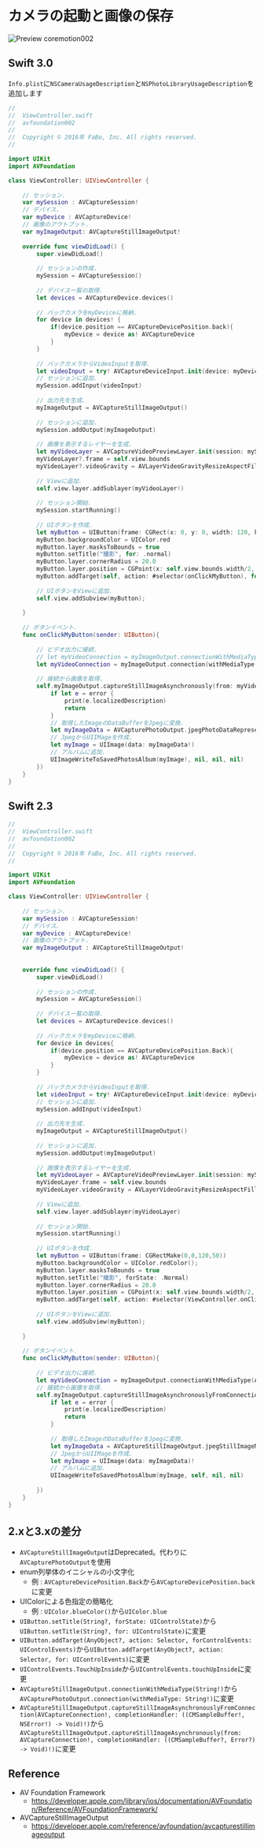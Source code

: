 # カメラの起動と画像の保存

![Preview coremotion002](./img/AVFoundation002.png)

## Swift 3.0

`Info.plist`に`NSCameraUsageDescription`と`NSPhotoLibraryUsageDescription`を追加します

```swift
//
//  ViewController.swift
//  avfoundation002
//
//  Copyright © 2016年 FaBo, Inc. All rights reserved.
//

import UIKit
import AVFoundation

class ViewController: UIViewController {
    
    // セッション.
    var mySession : AVCaptureSession!
    // デバイス.
    var myDevice : AVCaptureDevice!
    // 画像のアウトプット.
    var myImageOutput: AVCaptureStillImageOutput!
    
    override func viewDidLoad() {
        super.viewDidLoad()
        
        // セッションの作成.
        mySession = AVCaptureSession()
        
        // デバイス一覧の取得.
        let devices = AVCaptureDevice.devices()
        
        // バックカメラをmyDeviceに格納.
        for device in devices! {
            if(device.position == AVCaptureDevicePosition.back){
                myDevice = device as! AVCaptureDevice
            }
        }
        
        // バックカメラからVideoInputを取得.
        let videoInput = try! AVCaptureDeviceInput.init(device: myDevice)
        // セッションに追加.
        mySession.addInput(videoInput)
        
        // 出力先を生成.
        myImageOutput = AVCaptureStillImageOutput()
        
        // セッションに追加.
        mySession.addOutput(myImageOutput)
        
        // 画像を表示するレイヤーを生成.
        let myVideoLayer = AVCaptureVideoPreviewLayer.init(session: mySession)
        myVideoLayer?.frame = self.view.bounds
        myVideoLayer?.videoGravity = AVLayerVideoGravityResizeAspectFill
        
        // Viewに追加.
        self.view.layer.addSublayer(myVideoLayer!)
        
        // セッション開始.
        mySession.startRunning()
        
        // UIボタンを作成.
        let myButton = UIButton(frame: CGRect(x: 0, y: 0, width: 120, height: 50))
        myButton.backgroundColor = UIColor.red
        myButton.layer.masksToBounds = true
        myButton.setTitle("撮影", for: .normal)
        myButton.layer.cornerRadius = 20.0
        myButton.layer.position = CGPoint(x: self.view.bounds.width/2, y:self.view.bounds.height-50)
        myButton.addTarget(self, action: #selector(onClickMyButton), for: .touchUpInside)
        
        // UIボタンをViewに追加.
        self.view.addSubview(myButton);
        
    }
    
    // ボタンイベント.
    func onClickMyButton(sender: UIButton){
        
        // ビデオ出力に接続.
        // let myVideoConnection = myImageOutput.connectionWithMediaType(AVMediaTypeVideo)
        let myVideoConnection = myImageOutput.connection(withMediaType: AVMediaTypeVideo)
        
        // 接続から画像を取得.
        self.myImageOutput.captureStillImageAsynchronously(from: myVideoConnection, completionHandler: {(imageDataBuffer, error) in
            if let e = error {
                print(e.localizedDescription)
                return
            }
            // 取得したImageのDataBufferをJpegに変換.
            let myImageData = AVCapturePhotoOutput.jpegPhotoDataRepresentation(forJPEGSampleBuffer: imageDataBuffer!, previewPhotoSampleBuffer: nil)
            // JpegからUIIMageを作成.
            let myImage = UIImage(data: myImageData!)
            // アルバムに追加.
            UIImageWriteToSavedPhotosAlbum(myImage!, nil, nil, nil)
        })
    }
}
```

## Swift 2.3

```swift
//
//  ViewController.swift
//  avfoundation002
//
//  Copyright © 2016年 FaBo, Inc. All rights reserved.
//

import UIKit
import AVFoundation

class ViewController: UIViewController {
    
    // セッション.
    var mySession : AVCaptureSession!
    // デバイス.
    var myDevice : AVCaptureDevice!
    // 画像のアウトプット.
    var myImageOutput : AVCaptureStillImageOutput!
    
    
    override func viewDidLoad() {
        super.viewDidLoad()
        
        // セッションの作成.
        mySession = AVCaptureSession()
        
        // デバイス一覧の取得.
        let devices = AVCaptureDevice.devices()
        
        // バックカメラをmyDeviceに格納.
        for device in devices{
            if(device.position == AVCaptureDevicePosition.Back){
                myDevice = device as! AVCaptureDevice
            }
        }
        
        // バックカメラからVideoInputを取得.
        let videoInput = try! AVCaptureDeviceInput.init(device: myDevice)
        // セッションに追加.
        mySession.addInput(videoInput)
        
        // 出力先を生成.
        myImageOutput = AVCaptureStillImageOutput()
        
        // セッションに追加.
        mySession.addOutput(myImageOutput)
        
        // 画像を表示するレイヤーを生成.
        let myVideoLayer = AVCaptureVideoPreviewLayer.init(session: mySession)
        myVideoLayer.frame = self.view.bounds
        myVideoLayer.videoGravity = AVLayerVideoGravityResizeAspectFill
        
        // Viewに追加.
        self.view.layer.addSublayer(myVideoLayer)
        
        // セッション開始.
        mySession.startRunning()
        
        // UIボタンを作成.
        let myButton = UIButton(frame: CGRectMake(0,0,120,50))
        myButton.backgroundColor = UIColor.redColor();
        myButton.layer.masksToBounds = true
        myButton.setTitle("撮影", forState: .Normal)
        myButton.layer.cornerRadius = 20.0
        myButton.layer.position = CGPoint(x: self.view.bounds.width/2, y:self.view.bounds.height-50)
        myButton.addTarget(self, action: #selector(ViewController.onClickMyButton(_:)), forControlEvents: .TouchUpInside)
        
        // UIボタンをViewに追加.
        self.view.addSubview(myButton);
        
    }
    
    // ボタンイベント.
    func onClickMyButton(sender: UIButton){
        
        // ビデオ出力に接続.
        let myVideoConnection = myImageOutput.connectionWithMediaType(AVMediaTypeVideo)
        // 接続から画像を取得.
        self.myImageOutput.captureStillImageAsynchronouslyFromConnection(myVideoConnection, completionHandler: { (imageDataBuffer, error) -> Void in
            if let e = error {
                print(e.localizedDescription)
                return
            }
            
            // 取得したImageのDataBufferをJpegに変換.
            let myImageData = AVCaptureStillImageOutput.jpegStillImageNSDataRepresentation(imageDataBuffer)
            // JpegからUIIMageを作成.
            let myImage = UIImage(data: myImageData)!
            // アルバムに追加.
            UIImageWriteToSavedPhotosAlbum(myImage, self, nil, nil)
            
        })
    }
}
```

## 2.xと3.xの差分

* `AVCaptureStillImageOutput`はDeprecated。代わりに`AVCapturePhotoOutput`を使用
* enum列挙体のイニシャルの小文字化
    * 例 : `AVCaptureDevicePosition.Back`から`AVCaptureDevicePosition.back`に変更
* UIColorによる色指定の簡略化
    * 例 : `UIColor.blueColor()`から`UIColor.blue`
* `UIButton.setTitle(String?, forState: UIControlState)`から`UIButton.setTitle(String?, for: UIControlState)`に変更
* `UIButton.addTarget(AnyObject?, action: Selector, forControlEvents: UIControlEvents)`から`UIButton.addTarget(AnyObject?, action: Selector, for: UIControlEvents)`に変更
* `UIControlEvents.TouchUpInside`から`UIControlEvents.touchUpInside`に変更
* `AVCaptureStillImageOutput.connectionWithMediaType(String!)`から`AVCapturePhotoOutput.connection(withMediaType: String!)`に変更
* `AVCaptureStillImageOutput.captureStillImageAsynchronouslyFromConnection(AVCaptureConnection!, completionHandler: ((CMSampleBuffer!, NSError!) -> Void)!)`から`AVCaptureStillImageOutput.captureStillImageAsynchronously(from: AVCaptureConnection!, completionHandler: ((CMSampleBuffer?, Error?) -> Void)!)`に変更

## Reference

* AV Foundation Framework
    * https://developer.apple.com/library/ios/documentation/AVFoundation/Reference/AVFoundationFramework/
* AVCaptureStillImageOutput
    * https://developer.apple.com/reference/avfoundation/avcapturestillimageoutput
